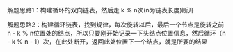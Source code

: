 解题思路1：构建循环的双向链表，然后走 k % n次(n为链表长度)断开

解题思路2：构建循环链表，找到规律，每次旋转以后，最后一个节点是旋转之前n - k % n位置处的结点，所以只要刚开始记录一下头结点位置信息，然后循环（n - k % n - 1）次，在此处断开，返回此处位置下一个结点，就是所要的结果